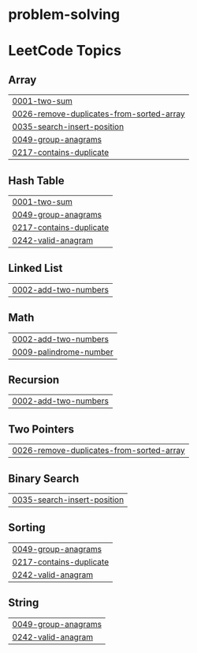 # problem-solving
<!---LeetCode Topics Start-->
# LeetCode Topics
## Array
|  |
| ------- |
| [0001-two-sum](https://github.com/islamelaila/problem-solving/tree/master/0001-two-sum) |
| [0026-remove-duplicates-from-sorted-array](https://github.com/islamelaila/problem-solving/tree/master/0026-remove-duplicates-from-sorted-array) |
| [0035-search-insert-position](https://github.com/islamelaila/problem-solving/tree/master/0035-search-insert-position) |
| [0049-group-anagrams](https://github.com/islamelaila/problem-solving/tree/master/0049-group-anagrams) |
| [0217-contains-duplicate](https://github.com/islamelaila/problem-solving/tree/master/0217-contains-duplicate) |
## Hash Table
|  |
| ------- |
| [0001-two-sum](https://github.com/islamelaila/problem-solving/tree/master/0001-two-sum) |
| [0049-group-anagrams](https://github.com/islamelaila/problem-solving/tree/master/0049-group-anagrams) |
| [0217-contains-duplicate](https://github.com/islamelaila/problem-solving/tree/master/0217-contains-duplicate) |
| [0242-valid-anagram](https://github.com/islamelaila/problem-solving/tree/master/0242-valid-anagram) |
## Linked List
|  |
| ------- |
| [0002-add-two-numbers](https://github.com/islamelaila/problem-solving/tree/master/0002-add-two-numbers) |
## Math
|  |
| ------- |
| [0002-add-two-numbers](https://github.com/islamelaila/problem-solving/tree/master/0002-add-two-numbers) |
| [0009-palindrome-number](https://github.com/islamelaila/problem-solving/tree/master/0009-palindrome-number) |
## Recursion
|  |
| ------- |
| [0002-add-two-numbers](https://github.com/islamelaila/problem-solving/tree/master/0002-add-two-numbers) |
## Two Pointers
|  |
| ------- |
| [0026-remove-duplicates-from-sorted-array](https://github.com/islamelaila/problem-solving/tree/master/0026-remove-duplicates-from-sorted-array) |
## Binary Search
|  |
| ------- |
| [0035-search-insert-position](https://github.com/islamelaila/problem-solving/tree/master/0035-search-insert-position) |
## Sorting
|  |
| ------- |
| [0049-group-anagrams](https://github.com/islamelaila/problem-solving/tree/master/0049-group-anagrams) |
| [0217-contains-duplicate](https://github.com/islamelaila/problem-solving/tree/master/0217-contains-duplicate) |
| [0242-valid-anagram](https://github.com/islamelaila/problem-solving/tree/master/0242-valid-anagram) |
## String
|  |
| ------- |
| [0049-group-anagrams](https://github.com/islamelaila/problem-solving/tree/master/0049-group-anagrams) |
| [0242-valid-anagram](https://github.com/islamelaila/problem-solving/tree/master/0242-valid-anagram) |
<!---LeetCode Topics End-->
